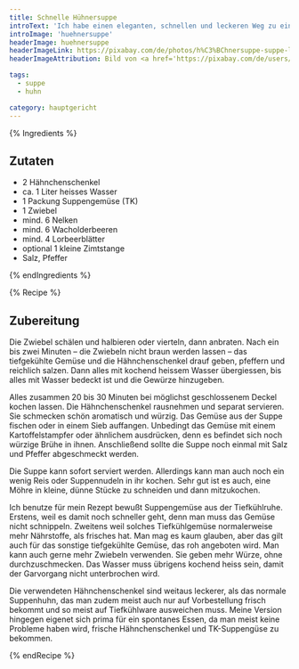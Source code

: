 ```yaml
---
title: Schnelle Hühnersuppe
introText: 'Ich habe einen eleganten, schnellen und leckeren Weg zu einer selbstgemachten Hühnersuppe gefunden. Das Tolle daran ist, dass sie etwa 20 bis 25 vor sich hin köchelt. Der eigentliche Aufwand besteht in der Halbierung von Zwiebeln, um sie anzubraten und der Zugabe von kochendem Wasser, Hühnerschenkeln und Suppengemüse. Der eigentliche Arbeitsaufwand reduziert sich also auf etwa 5 Minuten. Dann kann man nach einer halben Stunde das Ergebnis abschmecken. Entweder isst man die Brühe so, oder kocht nochmal Reis bzw. Nudeln darin und gibt ein wenig (?) von den Hühnerschenkeln hinzu. Wenn man allein isst, kann man genauso gut beide Hühnerschenkel essen und dann die Suppe mit Einlage an einem anderen Tag essen. Ich nutze die Suppe sehr gerne als Basis für Risotto.'
introImage: 'huehnersuppe'
headerImage: huehnersuppe
headerImageLink: https://pixabay.com/de/photos/h%C3%BChnersuppe-suppe-lebensmittel-3061166/
headerImageAttribution: Bild von <a href='https://pixabay.com/de/users/schlauschnacker-1295235/?utm_source=link-attribution&amp;utm_medium=referral&amp;utm_campaign=image&amp;utm_content=3061166'>Matthias Lipinski</a> auf <a href='https://pixabay.com/de/?utm_source=link-attribution&amp;utm_medium=referral&amp;utm_campaign=image&amp;utm_content=3061166'>Pixabay</a>

tags:
  - suppe
  - huhn

category: hauptgericht
---
```


{% Ingredients %}

## Zutaten

- 2 Hähnchenschenkel
- ca. 1 Liter heisses Wasser
- 1 Packung Suppengemüse (TK)
- 1 Zwiebel
- mind. 6 Nelken
- mind. 6 Wacholderbeeren
- mind. 4 Lorbeerblätter
- optional 1 kleine Zimtstange
- Salz, Pfeffer

{% endIngredients %}

{% Recipe %}
## Zubereitung

Die Zwiebel schälen und halbieren oder vierteln, dann anbraten. Nach ein bis zwei Minuten – die Zwiebeln nicht braun werden lassen – das tiefgekühlte Gemüse und die Hähnchenschenkel drauf geben, pfeffern und reichlich salzen. Dann alles mit kochend heissem Wasser übergiessen, bis alles mit Wasser bedeckt ist und die Gewürze hinzugeben.

Alles zusammen 20 bis 30 Minuten bei möglichst geschlossenem Deckel kochen lassen. Die Hähnchenschenkel rausnehmen und separat servieren. Sie schmecken schön aromatisch und würzig. Das Gemüse aus der Suppe fischen oder in einem Sieb auffangen. Unbedingt das Gemüse mit einem Kartoffelstampfer oder ähnlichem ausdrücken, denn es befindet sich noch würzige Brühe in ihnen. Anschließend sollte die Suppe noch einmal mit Salz und Pfeffer abgeschmeckt werden.

Die Suppe kann sofort serviert werden. Allerdings kann man auch noch ein wenig Reis oder Suppennudeln in ihr kochen. Sehr gut ist es auch, eine Möhre in kleine, dünne Stücke zu schneiden und dann mitzukochen.

Ich benutze für mein Rezept bewußt Suppengemüse aus der Tiefkühlruhe. Erstens, weil es damit noch schneller geht, denn man muss das Gemüse nicht schnippeln. Zweitens weil solches Tiefkühlgemüse normalerweise mehr Nährstoffe, als frisches hat. Man mag es kaum glauben, aber das gilt auch für das sonstige tiefgekühlte Gemüse, das roh angeboten wird. Man kann auch gerne mehr Zwiebeln verwenden. Sie geben mehr Würze, ohne durchzuschmecken. Das Wasser muss übrigens kochend heiss sein, damit der Garvorgang nicht unterbrochen wird.

Die verwendeten Hähnchenschenkel sind weitaus leckerer, als das normale Suppenhuhn, das man zudem meist auch nur auf Vorbestellung frisch bekommt und so meist auf Tiefkühlware ausweichen muss. Meine Version hingegen eigenet sich prima für ein spontanes Essen, da man meist keine Probleme haben wird, frische Hähnchenschenkel und TK-Suppengüse zu bekommen.

{% endRecipe %}

